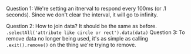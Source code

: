 Question 1: We're setting an itnerval to respond every 100ms (or .1 seconds). Since we don't clear the interval, it will go to infinity.

Question 2: How to join data?
  It should be the same as before.
  `.selectAll('attribute like circle or rect').data(data)`
Question 3:
  To remove data no longer being used, it's as simple as calling `.exit().remove()` on the thing we're trying to remove.